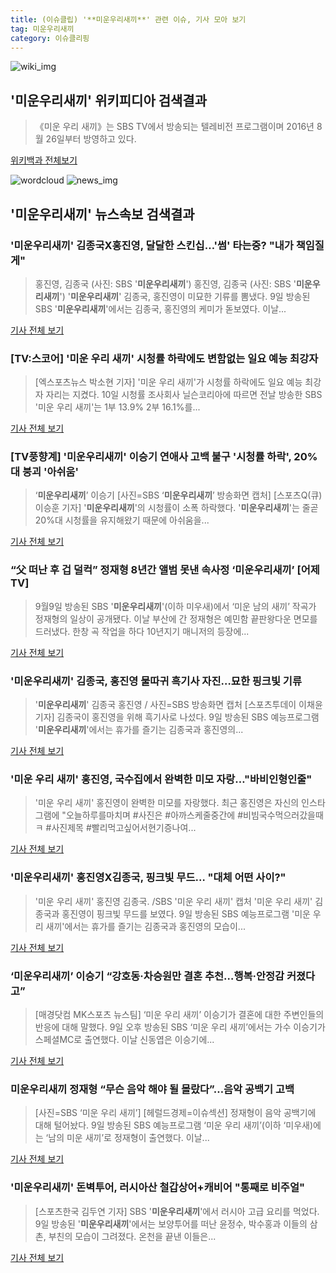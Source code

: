 ```yaml
---
title: (이슈클립) '**미운우리새끼**' 관련 이슈, 기사 모아 보기
tag: 미운우리새끼
category: 이슈클리핑
---
```

![wiki_img](https://user-images.githubusercontent.com/42597476/44503234-41136a80-a6d0-11e8-9071-6fc6418eafe4.png)
## **'**미운우리새끼**'** 위키피디아 검색결과
>《미운 우리 새끼》는 SBS TV에서 방송되는 텔레비전 프로그램이며 2016년 8월 26일부터 방영하고 있다.

<a href="https://ko.wikipedia.org/wiki/미운우리새끼" target="_blank">위키백과 전체보기</a>

![wordcloud](https://s3.ap-northeast-2.amazonaws.com/lyrics101-wordcloud/2018-09-10-1536532851.png)
![news_img](https://user-images.githubusercontent.com/42597476/44507050-1206f400-a6e4-11e8-8d98-7ffbfebb353f.png)
## **'**미운우리새끼**'** 뉴스속보 검색결과
### '**미운우리새끼**' 김종국X홍진영, 달달한 스킨십…'썸' 타는중? "내가 책임질게"

>홍진영, 김종국 (사진: SBS '**미운우리새끼**') 홍진영, 김종국 (사진: SBS '**미운우리새끼**') '**미운우리새끼**' 김종국, 홍진영이 미묘한 기류를 뽐냈다. 9일 방송된 SBS '**미운우리새끼**'에서는 김종국, 홍진영의 케미가 돋보였다. 이날...

<a href="http://www.jemin.com/news/articleView.html?idxno=537939" target="_blank">기사 전체 보기</a>

### [TV:스코어] '미운 우리 새끼' 시청률 하락에도 변함없는 일요 예능 최강자

>[엑스포츠뉴스 박소현 기자] '미운 우리 새끼'가 시청률 하락에도 일요 예능 최강자 자리는 지켰다.   10일 시청률 조사회사 닐슨코리아에 따르면 전날 방송한 SBS '미운 우리 새끼'는 1부 13.9% 2부 16.1%를...

<a href="http://www.xportsnews.com/?ac=article_view&entry_id=1017409" target="_blank">기사 전체 보기</a>

### [TV풍향계] '**미운우리새끼**' 이승기 연애사 고백 불구 '시청률 하락', 20%대 붕괴 '아쉬움'

>‘**미운우리새끼**’ 이승기 [사진=SBS ‘**미운우리새끼**’ 방송화면 캡처] [스포츠Q(큐) 이승훈 기자] '**미운우리새끼**'의 시청률이 소폭 하락했다.  '**미운우리새끼**'는 줄곧 20%대 시청률을 유지해왔기 때문에 아쉬움을...

<a href="http://www.sportsq.co.kr/news/articleView.html?idxno=302125" target="_blank">기사 전체 보기</a>

### “父 떠난 후 겁 덜컥” 정재형 8년간 앨범 못낸 속사정 ‘**미운우리새끼**’ [어제TV]

>9월9일 방송된 SBS '**미운우리새끼**'(이하 미우새)에서 ‘미운 남의 새끼’ 작곡가 정재형의 일상이 공개됐다. 이날 부산에 간 정재형은 예민함 끝판왕다운 면모를 드러냈다. 한창 곡 작업을 하다 10년지기 매니저의 등장에...

<a href="http://www.newsen.com/news_view.php?uid=201809092215411910" target="_blank">기사 전체 보기</a>

### '**미운우리새끼**' 김종국, 홍진영 물따귀 흑기사 자진…묘한 핑크빛 기류

>'**미운우리새끼**' 김종국 홍진영 / 사진=SBS 방송화면 캡처 [스포츠투데이 이채윤 기자] 김종국이 홍진영을 위해 흑기사로 나섰다. 9일 방송된 SBS 예능프로그램 '**미운우리새끼**'에서는 휴가를 즐기는 김종국과 홍진영의...

<a href="http://stoo.asiae.co.kr/news/naver_view.htm?idxno=2018091007175677691" target="_blank">기사 전체 보기</a>

### '미운 우리 새끼' 홍진영, 국수집에서 완벽한 미모 자랑…"바비인형인줄"

>'미운 우리 새끼' 홍진영이 완벽한 미모를 자랑했다. 최근 홍진영은 자신의 인스타그램에 "오늘하루를마치며 #사진은 #아까스케줄중간에 #비빔국수먹으러갔을때ㅋ #사진제목 #빨리먹고싶어서현기증나여...

<a href="http://www.topstarnews.net/news/articleView.html?idxno=478817" target="_blank">기사 전체 보기</a>

### '**미운우리새끼**' 홍진영X김종국, 핑크빛 무드… "대체 어떤 사이?"

>'미운 우리 새끼' 홍진영 김종국. /SBS '미운 우리 새끼' 캡처  '미운 우리 새끼' 김종국과 홍진영이 핑크빛 무드를 보였다.  9일 방송된 SBS 예능프로그램 '미운 우리 새끼'에서는 휴가를 즐기는 김종국과 홍진영의 모습이...

<a href="http://www.kyeongin.com/main/view.php?key=20180909002317302" target="_blank">기사 전체 보기</a>

### ‘**미운우리새끼**’ 이승기 “강호동·차승원만 결혼 추천…행복·안정감 커졌다고”

>[매경닷컴 MK스포츠 뉴스팀] ‘미운 우리 새끼’ 이승기가 결혼에 대한 주변인들의 반응에 대해 말했다. 9일 오후 방송된 SBS ‘미운 우리 새끼’에서는 가수 이승기가 스페셜MC로 출연했다. 이날 신동엽은 이승기에...

<a href="http://sports.mk.co.kr/view.php?year=2018&no=568312" target="_blank">기사 전체 보기</a>

### **미운우리새끼** 정재형 “무슨 음악 해야 될 몰랐다”…음악 공백기 고백

>[사진=SBS ‘미운 우리 새끼’] [헤럴드경제=이슈섹션] 정재형이 음악 공백기에 대해 털어놨다. 9일 방송된 SBS 예능프로그램 ‘미운 우리 새끼’(이하 ‘미우새)에는 ‘남의 미운 새끼’로 정재형이 출연했다. 이날...

<a href="http://news.heraldcorp.com/view.php?ud=20180909000251" target="_blank">기사 전체 보기</a>

### '**미운우리새끼**' 돈벽투어, 러시아산 철갑상어+캐비어 "통째로 비주얼"

>[스포츠한국 김두연 기자] SBS '**미운우리새끼**'에서 러시아 고급 요리를 먹었다. 9일 방송된 '**미운우리새끼**'에서는 보양투어를 떠난 윤정수, 박수홍과 이들의 삼촌, 부친의 모습이 그려졌다. 온천을 끝낸 이들은...

<a href="http://sports.hankooki.com/lpage/entv/201809/sp20180909213549136660.htm" target="_blank">기사 전체 보기</a>


